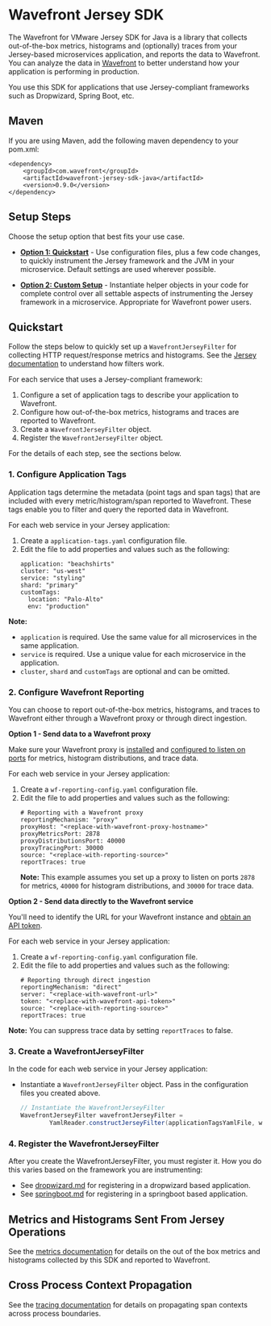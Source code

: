 # Wavefront Jersey SDK

The Wavefront for VMware Jersey SDK for Java is a library that collects out-of-the-box metrics, histograms and (optionally) traces from your Jersey-based microservices application, and reports the data to Wavefront. You can analyze the data in [Wavefront](https://www.wavefront.com) to better understand how your application is performing in production.

You use this SDK for applications that use Jersey-compliant frameworks such as Dropwizard, Spring Boot, etc.


## Maven
If you are using Maven, add the following maven dependency to your pom.xml:
```
<dependency>
    <groupId>com.wavefront</groupId>
    <artifactId>wavefront-jersey-sdk-java</artifactId>
    <version>0.9.0</version>
</dependency>
```

## Setup Steps

Choose the setup option that best fits your use case.

* [**Option 1: Quickstart**](#quickstart) - Use configuration files, plus a few code changes, to quickly instrument the Jersey framework and the JVM in your microservice. Default settings are used wherever possible.

* [**Option 2: Custom Setup**](https://github.com/wavefrontHQ/wavefront-jersey-sdk-java/blob/master/docs/custom.md) - Instantiate helper objects in your code for complete control over all settable aspects of instrumenting the Jersey framework in a microservice. Appropriate for Wavefront power users.

## Quickstart

Follow the steps below to quickly set up a `WavefrontJerseyFilter` for collecting HTTP request/response metrics and histograms. See the [Jersey documentation](https://jersey.github.io/documentation/latest/filters-and-interceptors.html) to understand how filters work.

For each service that uses a Jersey-compliant framework:

1. Configure a set of application tags to describe your application to Wavefront.
2. Configure how out-of-the-box metrics, histograms and traces are reported to Wavefront.
3. Create a `WavefrontJerseyFilter` object.
4. Register the `WavefrontJerseyFilter` object.

For the details of each step, see the sections below.

### 1. Configure Application Tags

Application tags determine the metadata (point tags and span tags) that are included with every metric/histogram/span reported to Wavefront. These tags enable you to filter and query the reported data in Wavefront.

For each web service in your Jersey application:

1. Create a `application-tags.yaml` configuration file.
2. Edit the file to add properties and values such as the following:
    ```
    application: "beachshirts"
    cluster: "us-west"
    service: "styling"
    shard: "primary"
    customTags:
      location: "Palo-Alto"
      env: "production"
    ```
**Note:** 
* `application` is required. Use the same value for all microservices in the same application.
* `service` is required. Use a unique value for each microservice in the application.  
* `cluster`, `shard` and `customTags` are optional and can be omitted.

### 2. Configure Wavefront Reporting

You can choose to report out-of-the-box metrics, histograms, and traces to Wavefront either through a Wavefront proxy or through direct ingestion. 

**Option 1 - Send data to a Wavefront proxy**

Make sure your Wavefront proxy is [installed](http//docs.wavefront.com/proxies_installing.html) and [configured to listen on ports](http//docs.wavefront.com/proxies_installing.html#configuring-proxy-ports-for-metrics-histograms-and-traces) for metrics, histogram distributions, and trace data. 

For each web service in your Jersey application:
1. Create a `wf-reporting-config.yaml` configuration file.
2. Edit the file to add properties and values such as the following:
    ```
    # Reporting with a Wavefront proxy
    reportingMechanism: "proxy"
    proxyHost: "<replace-with-wavefront-proxy-hostname>"
    proxyMetricsPort: 2878
    proxyDistributionsPort: 40000
    proxyTracingPort: 30000
    source: "<replace-with-reporting-source>"
    reportTraces: true
    ```
    **Note:**  This example assumes you set up a proxy to listen on ports `2878` for metrics, `40000` for histogram distributions, and `30000` for trace data.

**Option 2 - Send data directly to the Wavefront service**

You'll need to identify the URL for your Wavefront instance and [obtain an API token](http//docs.wavefront.com/wavefront_api.html#generating-an-api-token).

For each web service in your Jersey application:
1. Create a `wf-reporting-config.yaml` configuration file.
2. Edit the file to add properties and values such as the following:
    ```
    # Reporting through direct ingestion
    reportingMechanism: "direct"
    server: "<replace-with-wavefront-url>"
    token: "<replace-with-wavefront-api-token>"
    source: "<replace-with-reporting-source>"
    reportTraces: true
    ```
**Note:** You can suppress trace data by setting `reportTraces` to false.

### 3. Create a WavefrontJerseyFilter

In the code for each web service in your Jersey application:
* Instantiate a `WavefrontJerseyFilter` object. Pass in the configuration files you created above.
    ```java
    // Instantiate the WavefrontJerseyFilter
    WavefrontJerseyFilter wavefrontJerseyFilter =
            YamlReader.constructJerseyFilter(applicationTagsYamlFile, wfReportingConfigYamlFile);
    ```

### 4. Register the WavefrontJerseyFilter
After you create the WavefrontJerseyFilter, you must register it. How you do this varies based on the framework you are instrumenting:

* See [dropwizard.md](https://github.com/wavefrontHQ/wavefront-jersey-sdk-java/tree/master/docs/dropwizard.md) for registering in a dropwizard based application.
* See [springboot.md](https://github.com/wavefrontHQ/wavefront-jersey-sdk-java/tree/master/docs/springboot.md) for registering in a springboot based application.

## Metrics and Histograms Sent From Jersey Operations

See the [metrics documentation](https://github.com/wavefrontHQ/wavefront-jersey-sdk-java/tree/master/docs/metrics.md) for details on the out of the box metrics and histograms collected by this SDK and reported to Wavefront.

## Cross Process Context Propagation
See the [tracing documentation](https://github.com/wavefrontHQ/wavefront-opentracing-sdk-java#cross-process-context-propagation) for details on propagating span contexts across process boundaries.
